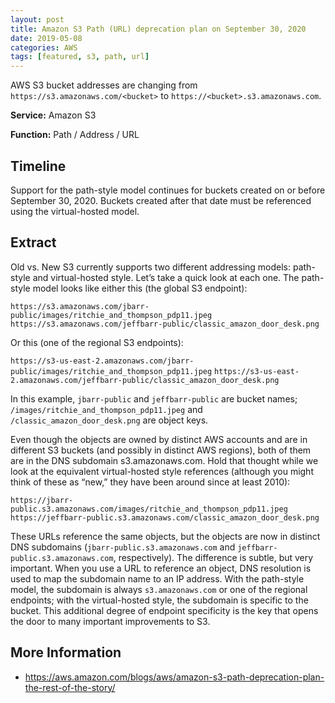 ```yaml
---
layout: post
title: Amazon S3 Path (URL) deprecation plan on September 30, 2020
date: 2019-05-08
categories: AWS
tags: [featured, s3, path, url]
---
```


AWS S3 bucket addresses are changing from `https://s3.amazonaws.com/<bucket>` to `https://<bucket>.s3.amazonaws.com`.

<!--more-->

**Service:** Amazon S3

**Function:** Path / Address / URL

## Timeline

Support for the path-style model continues for buckets created on or before September 30, 2020. Buckets created after that date must be referenced using the virtual-hosted model.

## Extract

Old vs. New
S3 currently supports two different addressing models: path-style and virtual-hosted style. Let’s take a quick look at each one. The path-style model looks like either this (the global S3 endpoint):

`https://s3.amazonaws.com/jbarr-public/images/ritchie_and_thompson_pdp11.jpeg`
`https://s3.amazonaws.com/jeffbarr-public/classic_amazon_door_desk.png`

Or this (one of the regional S3 endpoints):

`https://s3-us-east-2.amazonaws.com/jbarr-public/images/ritchie_and_thompson_pdp11.jpeg`
`https://s3-us-east-2.amazonaws.com/jeffbarr-public/classic_amazon_door_desk.png`

In this example, `jbarr-public` and `jeffbarr-public` are bucket names; `/images/ritchie_and_thompson_pdp11.jpeg` and `/classic_amazon_door_desk.png` are object keys.

Even though the objects are owned by distinct AWS accounts and are in different S3 buckets (and possibly in distinct AWS regions), both of them are in the DNS subdomain s3.amazonaws.com. Hold that thought while we look at the equivalent virtual-hosted style references (although you might think of these as “new,” they have been around since at least 2010):

`https://jbarr-public.s3.amazonaws.com/images/ritchie_and_thompson_pdp11.jpeg`
`https://jeffbarr-public.s3.amazonaws.com/classic_amazon_door_desk.png`

These URLs reference the same objects, but the objects are now in distinct DNS subdomains (`jbarr-public.s3.amazonaws.com` and `jeffbarr-public.s3.amazonaws.com`, respectively). The difference is subtle, but very important. When you use a URL to reference an object, DNS resolution is used to map the subdomain name to an IP address. With the path-style model, the subdomain is always `s3.amazonaws.com` or one of the regional endpoints; with the virtual-hosted style, the subdomain is specific to the bucket. This additional degree of endpoint specificity is the key that opens the door to many important improvements to S3.

## More Information

- <https://aws.amazon.com/blogs/aws/amazon-s3-path-deprecation-plan-the-rest-of-the-story/>
